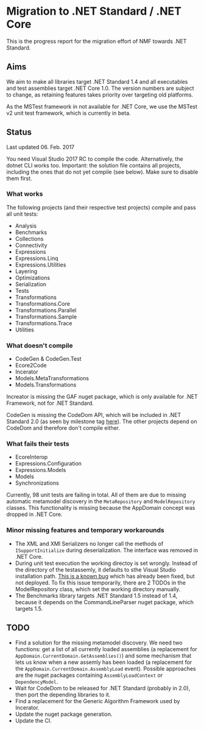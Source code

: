 # Migration to .NET Standard / .NET Core

This is the progress report for the migration effort of NMF towards .NET Standard.

## Aims

We aim to make all libraries target .NET Standard 1.4 and all executables and test assemblies target .NET Core 1.0. The version numbers are subject to change, as retaining features takes priority over targeting old platforms.

As the MSTest framework in not available for .NET Core, we use the MSTest v2 unit test framework, which is currently in beta.

## Status

Last updated 06. Feb. 2017

You need Visual Studio 2017 RC to compile the code. Alternatively, the dotnet CLI works too. Important: the solution file contains all projects, including the ones that do not yet compile (see below). Make sure to disable them first.

### What works

The following projects (and their respective test projects) compile and pass all unit tests:

* Analysis
* Benchmarks
* Collections
* Connectivity
* Expressions
* Expressions.Linq
* Expressions.Utilities
* Layering
* Optimizations
* Serialization
* Tests
* Transformations
* Transformations.Core
* Transformations.Parallel
* Transformations.Sample
* Transformations.Trace
* Utilities

### What doesn't compile

* CodeGen & CodeGen.Test
* Ecore2Code
* Incerator
* Models.MetaTransformations
* Models.Transformations

Increator is missing the GAF nuget package, which is only available for .NET Framework, not for .NET Standard.

CodeGen is missing the CodeDom API, which will be included in .NET Standard 2.0 (as seen by milestone tag [here](https://github.com/dotnet/corefx/issues?utf8=%E2%9C%93&q=label%3Aarea-System.CodeDom%20)). The other projects depend on CodeDom and therefore don't compile either.

### What fails their tests

* EcoreInterop
* Expressions.Configuration
* Expressions.Models
* Models
* Synchronizations

Currently, 98 unit tests are failing in total. All of them are due to missing automatic metamodel discovery in the `MetaRepository` and `ModelRepository` classes. This functionality is missing because the AppDomain concept was dropped in .NET Core.

### Minor missing features and temporary workarounds

* The XML and XMI Serializers no longer call the methods of `ISupportInitialize` during deserialization. The interface was removed in .NET Core.
* During unit test execution the working directoy is set wrongly. Instead of the directory of the testassemly, it defaults to sthe Visual Studio installation path. [This is a known bug](https://github.com/Microsoft/vstest/issues/311) which has already been fixed, but not deployed. To fix this issue temporarily, there are 2 TODOs in the ModelRepository class, which set the working directory manually.
* The Benchmarks library targets .NET Standard 1.5 instead of 1.4, because it depends on the CommandLineParser nuget package, which targets 1.5.

## TODO

* Find a solution for the missing metamodel discovery. We need two functions: get a list of all currently loaded assemblies (a replacement for `AppDomain.CurrentDomain.GetAssemblies()`) and some mechanism that lets us know when a new assemly has been loaded (a replacement for the `AppDomain.CurrentDomain.AssemblyLoad` event). Possible approaches are the nuget packages containing `AssemblyLoadContext` or `DependencyModel`.
* Wait for CodeDom to be released for .NET Standard (probably in 2.0), then port the depending libraries to it.
* Find a replacement for the Generic Algorithm Framework used by Incerator.
* Update the nuget package generation.
* Update the CI.
